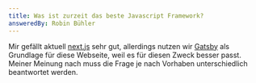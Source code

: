 ```yaml
---
title: Was ist zurzeit das beste Javascript Framework?
answeredBy: Robin Bühler
---
```


Mir gefällt aktuell [next.js](https://nextjs.org/) sehr gut, allerdings nutzen wir [Gatsby](https://www.gatsbyjs.com/) als Grundlage für diese Webseite, weil es für diesen Zweck besser passt. Meiner Meinung nach muss die Frage je nach Vorhaben unterschiedlich beantwortet werden.
